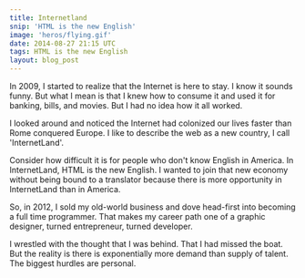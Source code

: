 ```yaml
---
title: Internetland
snip: 'HTML is the new English'
image: 'heros/flying.gif'
date: 2014-08-27 21:15 UTC
tags: HTML is the new English
layout: blog_post
---
```


In 2009, I started to realize that the Internet is here to stay. I know it sounds funny. But what I mean is that I knew how to consume it and used it for banking, bills, and movies. But I had no idea how it all worked. 

I looked around and noticed the Internet had colonized our lives faster than Rome conquered Europe. I like to describe the web as a new country, I call 'InternetLand'.

Consider how difficult it is for people who don't know English in America. In InternetLand, HTML is the new English. I wanted to join that new economy without being bound to a translator because there is more opportunity in InternetLand than in America.

So, in 2012, I sold my old-world business and dove head-first into becoming a full time programmer. That makes my career path one of a graphic designer, turned entrepreneur, turned developer.

I wrestled with the thought that I was behind. That I had missed the boat. But the reality is there is exponentially more demand than supply of talent. The biggest hurdles are personal.
